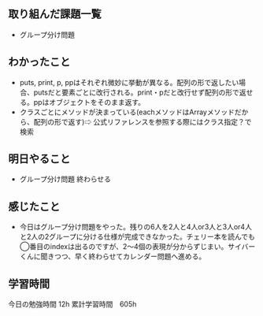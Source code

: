 ## 取り組んだ課題一覧
- グループ分け問題 

## わかったこと
- puts, print, p, ppはそれぞれ微妙に挙動が異なる。配列の形で返したい場合、putsだと要素ごとに改行される。print・pだと改行せず配列の形で返せる。ppはオブジェクトをそのまま返す。
- クラスごとにメソッドが決まっている(eachメソッドはArrayメソッドだから、配列の形で返す)⇨ 公式リファレンスを参照する際にはクラス指定？で検索

## 明日やること
- グループ分け問題 終わらせる 

## 感じたこと
- 今日はグループ分け問題をやった。残りの6人を2人と4人or3人と3人or4人と2人の2グループに分ける仕様が完成できなかった。チェリー本を読んでも◯番目のindexは出るのですが、2〜4個の表現が分からずじまい。サイバーくんに聞きつつ、早く終わらせてカレンダー問題へ進める。

## 学習時間
今日の勉強時間 12h
累計学習時間　605h